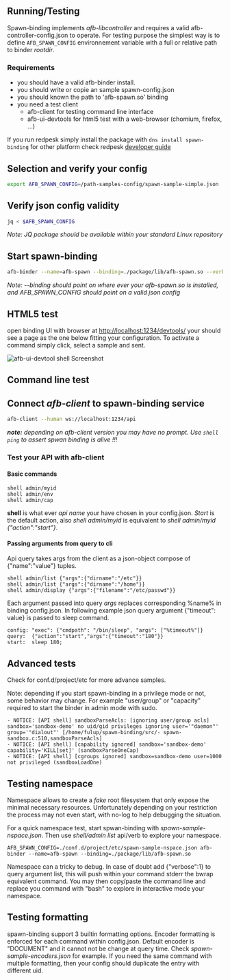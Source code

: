 ## Running/Testing

Spawn-binding implements *afb-libcontroller* and requires a valid afb-controller-config.json to operate. For testing purpose the simplest way
is to define ```AFB_SPAWN_CONFIG``` environnement variable with a full or relative path to binder *rootdir*.

### Requirements

* you should have a valid afb-binder install.
* you should write or copie an sample spawn-config.json
* you should known the path to 'afb-spawn.so' binding
* you need a test client 
    * afb-client for testing command line interface 
    * afb-ui-devtools for html5 test with a web-browser (chomium, firefox, ...)

If you run redpesk simply install the package with ```dns install spawn-binding``` for other platform check redpesk [developer guide](https://docs.redpesk.bzh/docs/en/master/developer-guides/host-configuration/docs/1-Setup-your-build-host.html)

## Selection and verify your config
``` bash
export AFB_SPAWN_CONFIG=/path-samples-config/spawn-sample-simple.json
```

## Verify json config validity
``` bash
jq < $AFB_SPAWN_CONFIG
```
*Note: JQ package should be available within your standard Linux repository*

## Start spawn-binding

``` bash
afb-binder --name=afb-spawn --binding=./package/lib/afb-spawn.so --verbose
```
*Note: --binding should point on where ever your *afb-spawn.so* is installed, and AFB_SPAWN_CONFIG should point on a valid json config*

## HTML5 test 

open binding UI with browser at [http://localhost:1234/devtools/](http://localhost:1234/devtools/index.html) your should see a page as the one below fitting your configuration. To activate a command simply click, select a sample and sent. 

![afb-ui-devtool shell Screenshot](assets/spawn-binding-hello.jpg.png)

## Command line test 
## Connect *afb-client* to spawn-binding service
``` bash
afb-client --human ws://localhost:1234/api
```
***note:** depending on afb-client version you may have no prompt. Use ```shell ping``` to assert spwan binding is alive !!!*

### Test your API with afb-client

#### Basic commands
```
shell admin/myid
shell admin/env
shell admin/cap
```
**shell** is what ever *api name* your have chosen in your config.json. *Start* is the default action, also *shell admin/myid* is equivalent to *shell admin/myid {"action":"start"}*.

#### Passing arguments from query to cli
Api query takes args from the client as a json-object compose of {"name":"value"} tuples. 

```
shell admin/list {"args":{"dirname":"/etc"}}
shell admin/list {"args":{"dirname":"/home"}}
shell admin/display {"args":{"filename":"/etc/passwd"}}
```
Each argument passed into query *args* replaces corresponding %name% in binding config.json. In following example json query argument {"timeout": value} is passed to sleep command.
```
config: "exec": {"cmdpath": "/bin/sleep", "args": ["%timeout%"]}
query:  {"action":"start","args":{"timeout":"180"}}
start:  sleep 180;

```
## Advanced tests
Check for conf.d/project/etc for more advance samples.

Note: depending if you start spawn-binding in a privilege mode or not, some behavior may change. For example "user/group" or "capacity" required to start the binder in admin mode with sudo.
```
- NOTICE: [API shell] sandboxParseAcls: [ignoring user/group acls] sandbox='sandbox-demo' no uid/gid privileges ignoring user='"daemon"' group='"dialout"' [/home/fulup/spawn-binding/src/- spawn-sandbox.c:510,sandboxParseAcls]
- NOTICE: [API shell] [capability ignored] sandbox='sandbox-demo' capability='KILL[set]' (sandboxParseOneCap)
- NOTICE: [API shell] [cgroups ignored] sandbox=sandbox-demo user=1000 not privileged (sandboxLoadOne)
```

## Testing namespace

Namespace allows to create a *fake* root filesystem that only expose the minimal necessary resources. Unfortunately depending on your restriction the process may not even start, with no-log to help debugging the situation.

For a quick namespace test, start spwan-binding with *spawn-sample-nspace.json*. Then use *shell/admin list* api/verb to explore your namespace.
```
AFB_SPAWN_CONFIG=./conf.d/project/etc/spawn-sample-nspace.json afb-binder --name=afb-spawn --binding=./package/lib/afb-spawn.so 
```
Namespace can a tricky to debug. In case of doubt add {"verbose":1} to query argument list, this will push within your command stderr the bwrap equivalent command. You may then copy/paste the command line and replace you command with "bash" to explore in interactive mode your namespace.

## Testing formatting

spawn-binding support 3 builtin formatting options. Encoder formatting is enforced for each command within config.json. Default encoder is "DOCUMENT" and it cannot not be change at query time. Check *spawn-sample-encoders.json* for example. If you need the same command with multiple formatting, then your config should duplicate the entry with different uid. 
